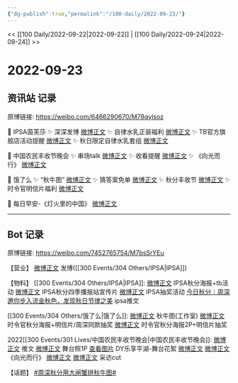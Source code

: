 ```yaml
---
{"dg-publish":true,"permalink":"/100-daily/2022-09-23/"}
---
```



<< [[100 Daily/2022-09-22\|2022-09-22]] | [[100 Daily/2022-09-24\|2022-09-24]] >>

# 2022-09-23

## 资讯站 记录

原博链接: https://weibo.com/6466290670/M78qylsoz

💫 IPSA茵芙莎
✨ 深深发博 [微博正文](https://m.weibo.cn/6466290670/4816802607530556)
✨ 自律水乳正装福利 [微博正文](https://m.weibo.cn/6466290670/4816654384759075)
✨ TB官方旗舰店活动提醒 [微博正文](https://m.weibo.cn/6466290670/4816662119580620)
✨ 秋日限定自律水乳套组 [微博正文](https://m.weibo.cn/6466290670/4816654652934118)

💫 中国农民丰收节晚会
✨ 串场talk [微博正文](https://m.weibo.cn/6466290670/4816972984877976)
✨ 收看提醒 [微博正文](https://m.weibo.cn/6466290670/4816921532306622)
✨ 《向光而行》 [微博正文](https://m.weibo.cn/6466290670/4816967695079380)

💫 饿了么
✨ “秋牛图” [微博正文](https://m.weibo.cn/6466290670/4816783401813843)
✨ 猜答案免单 [微博正文](https://m.weibo.cn/6466290670/4816627566907532)
✨ 秋分丰收节 [微博正文](https://m.weibo.cn/6466290670/4816801013172495)
✨ 时令官明信片福利 [微博正文](https://m.weibo.cn/6466290670/4816840549732117)

💫 每日早安-《灯火里的中国》 [微博正文](https://m.weibo.cn/6466290670/4816785415081753)

---
## Bot 记录

原博链接: https://weibo.com/7452765754/M7bsSrYEu

【营业】
[微博正文](https://m.weibo.cn/1736988591/4816801503905546) 发博([[300 Events/304 Others/IPSA\|IPSA]])

【物料】
[[300 Events/304 Others/IPSA\|IPSA]]:
[微博正文](https://m.weibo.cn/1851789841/4816651935551865) IPSA秋分海报+tb活动
[微博正文](https://m.weibo.cn/1851789841/4816650370818448) IPSA秋分四季播报站宣传片
[微博正文](https://m.weibo.cn/6466290670/4816662119580620) IPSA抽奖活动
[今日秋分｜周深邀你步入流金秋色，发现秋日节律之美](https://weibo.cn/sinaurl?u=https%3A%2F%2Fmp.weixin.qq.com%2Fs%2FUnVyLEPmbmjvZ2gl9E5Apw) ipsa推文

[[300 Events/304 Others/饿了么\|饿了么]]:
[微博正文](https://m.weibo.cn/7478855230/4816778763437303) 秋牛图(工作室)
[微博正文](https://m.weibo.cn/7756461320/4816795133280340) 时令官秋分海报+明信片/周深同款抽奖
[微博正文](https://m.weibo.cn/7756461320/4816825311040157) 时令官秋分海报2P+明信片抽奖

2022[[300 Events/301 Lives/中国农民丰收节晚会\|中国农民丰收节晚会]]:
[微博正文](https://m.weibo.cn/2210168325/4816881435280756) 推文
[微博正文](https://m.weibo.cn/2429865523/4816895847172720) 舞台照1P
[查看图片](https://wx4.sinaimg.cn/large/0088n2Pggy1h6hc2v3mtrj30u01hdtac.jpg) DY乐享平湖-舞台花絮
[微博正文](https://m.weibo.cn/1371117067/4816957011924825) [微博正文](https://m.weibo.cn/6466290670/4816967695079380) 《向光而行》
[微博正文](https://m.weibo.cn/1371117067/4816957427158692) [微博正文](https://m.weibo.cn/6466290670/4816972984877976) 采访cut

【话题】
[#周深秋分用大闸蟹拼秋牛图#](https://s.weibo.com/weibo?q=%23%E5%91%A8%E6%B7%B1%E7%A7%8B%E5%88%86%E7%94%A8%E5%A4%A7%E9%97%B8%E8%9F%B9%E6%8B%BC%E7%A7%8B%E7%89%9B%E5%9B%BE%23)
